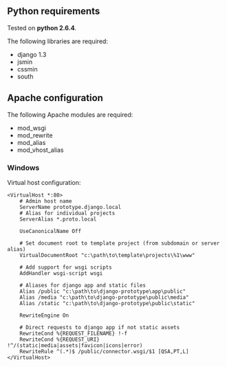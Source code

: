 ## Python requirements

Tested on **python 2.6.4**.

The following libraries are required:

 * django 1.3
 * jsmin
 * cssmin
 * south

## Apache configuration

The following Apache modules are required:

 * mod_wsgi
 * mod_rewrite
 * mod_alias
 * mod\_vhost\_alias 

### Windows

Virtual host configuration:

	<VirtualHost *:80>
		# Admin host name
		ServerName prototype.django.local
		# Alias for individual projects
		ServerAlias *.proto.local
		
		UseCanonicalName Off
		
		# Set document root to template project (from subdomain or server alias)
		VirtualDocumentRoot "c:\path\to\template\projects\%1\www"
		
		# Add support for wsgi scripts
		AddHandler wsgi-script wsgi
		
		# Aliases for django app and static files
		Alias /public "c:\path\to\django-prototype\app\public"
		Alias /media "c:\path\to\django-prototype\public\media"
		Alias /static "c:\path\to\django-prototype\public\static"
		
		RewriteEngine On
		
		# Direct requests to django app if not static assets
		RewriteCond %{REQUEST_FILENAME} !-f
		RewriteCond %{REQUEST_URI} !^/(static|media|assets|favicon|icons|error)
		RewriteRule ^(.*)$ /public/connector.wsgi/$1 [QSA,PT,L]
	</VirtualHost>